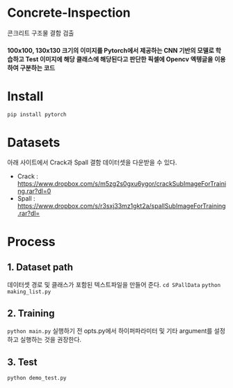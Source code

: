 # Concrete-Inspection
콘크리트 구조물 결함 검출
#### 100x100, 130x130 크기의 이미지를 Pytorch에서 제공하는 CNN 기반의 모델로 학습하고 Test 이미지에 해당 클래스에 해당된다고 판단한 픽셀에 Opencv 엑텡글을 이용하여 구분하는 코드

# Install
` pip install pytorch ` 

# Datasets
아래 사이트에서 Crack과 Spall 결함 데이터셋을 다운받을 수 있다.

- Crack : https://www.dropbox.com/s/m5zg2s0gxu6ygor/crackSubImageForTraining.rar?dl=0
- Spall : https://www.dropbox.com/s/r3sxj33mz1gkt2a/spallSubImageForTraining.rar?dl=

# Process
## 1. Dataset path
데이터셋 경로 및 클래스가 포함된 텍스트파일을 만들어 준다.
` cd SPallData `
` python making_list.py `

## 2. Training
` python main.py ` 
실행하기 전 opts.py에서 하이퍼파라미터 및 기타 argument를 설정하고 실행하는 것을 권장한다.

## 3. Test
` python demo_test.py `
